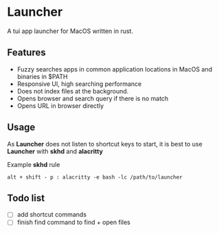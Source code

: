# Launcher

A tui app launcher for MacOS written in rust.

## Features
* Fuzzy searches apps in common application locations in MacOS and binaries in $PATH
* Responsive UI, high searching performance
* Does not index files at the background.
* Opens browser and search query if there is no match
* Opens URL in browser directly

## Usage
As **Launcher** does not listen to shortcut keys to start, it is best to use **Launcher** with **skhd** and **alacritty**

Example **skhd** rule

`alt + shift - p : alacritty -e bash -lc /path/to/launcher`

## Todo list
- [ ] add shortcut commands
- [ ] finish find command to find + open files

